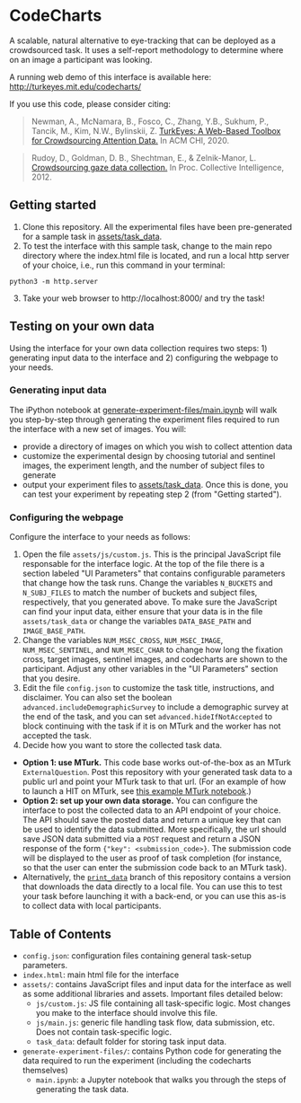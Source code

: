 # CodeCharts

A scalable, natural alternative to eye-tracking that can be deployed as a crowdsourced task. It uses a self-report methodology to determine where on an image a participant was looking. 

A running web demo of this interface is available here: http://turkeyes.mit.edu/codecharts/

If you use this code, please consider citing:

> Newman, A., McNamara, B., Fosco, C., Zhang, Y.B., Sukhum, P., Tancik, M., Kim, N.W., Bylinskii, Z. [TurkEyes: A Web-Based Toolbox for Crowdsourcing Attention Data.](http://turkeyes.mit.edu/) In ACM CHI, 2020.

> Rudoy, D., Goldman, D. B., Shechtman, E., & Zelnik-Manor, L. [Crowdsourcing gaze data collection.](https://arxiv.org/abs/1204.3367) In Proc. Collective Intelligence, 2012.

## Getting started

1. Clone this repository. All the experimental files have been pre-generated for a sample task in [assets/task_data](https://github.com/turkeyes/codecharts/tree/master/assets/task_data). 
2. To test the interface with this sample task, change to the main repo directory where the index.html file is located, and run a local http server of your choice, i.e., run this command in your terminal:

`python3 -m http.server`

3. Take your web browser to http://localhost:8000/ and try the task! 

## Testing on your own data

Using the interface for your own data collection requires two steps: 1) generating input data to the interface and 2) configuring the webpage to your needs. 

### Generating input data

The iPython notebook at [generate-experiment-files/main.ipynb](https://github.com/turkeyes/codecharts/blob/master/generate-experiment-files/main.ipynb) will walk you step-by-step through generating the experiment files required to run the interface with a new set of images. You will:
- provide a directory of images on which you wish to collect attention data
- customize the experimental design by choosing tutorial and sentinel images, the experiment length, and the number of subject files to generate 
- output your experiment files to [assets/task_data](https://github.com/turkeyes/codecharts/tree/master/assets/task_data). Once this is done, you can test your experiment by repeating step 2 (from "Getting started").

### Configuring the webpage

Configure the interface to your needs as follows: 

1. Open the file `assets/js/custom.js`. This is the principal JavaScript file responsable for the interface logic. At the top of the file there is a section labeled "UI Parameters" that contains configurable parameters that change how the task runs. Change the variables `N_BUCKETS` and `N_SUBJ_FILES` to match the number of buckets and subject files, respectively, that you generated above. To make sure the JavaScript can find your input data, either ensure that your data is in the file `assets/task_data` or change the variables `DATA_BASE_PATH` and `IMAGE_BASE_PATH`. 
2. Change the variables `NUM_MSEC_CROSS`, `NUM_MSEC_IMAGE`, `NUM_MSEC_SENTINEL`, and `NUM_MSEC_CHAR` to change how long the fixation cross, target images, sentinel images, and codecharts are shown to the participant. Adjust any other variables in the "UI Parameters" section that you desire.
3. Edit the file `config.json` to customize the task title, instructions, and disclaimer. You can also set the boolean `advanced.includeDemographicSurvey` to include a demographic survey at the end of the task, and you can set `advanced.hideIfNotAccepted` to block continuing with the task if it is on MTurk and the worker has not accepted the task. 
4. Decide how you want to store the collected task data. 
  * **Option 1: use MTurk.** This code base works out-of-the-box as an MTurk `ExternalQuestion`. Post this repository with your generated task data to a public url and point your MTurk task to that url. (For an example of how to launch a HIT on MTurk, see [this example MTurk notebook](https://github.com/a-newman/mturk-template/blob/master/mturk/mturk.ipynb).)
  * **Option 2: set up your own data storage.** You can configure the interface to post the collected data to an API endpoint of your choice. The API should save the posted data and return a unique key that can be used to identify the data submitted. More specifically, the url should save JSON data submitted via a `POST` request and return a JSON response of the form `{"key": <submission_code>}`. The submission code will be displayed to the user as proof of task completion (for instance, so that the user can enter the submission code back to an MTurk task). 
  * Alternatively, the [`print_data`](https://github.com/turkeyes/codecharts/tree/print_data) branch of this repository contains a version that downloads the data directly to a local file. You can use this to test your task before launching it with a back-end, or you can use this as-is to collect data with local participants.

## Table of Contents

* `config.json`: configuration files containing general task-setup parameters. 
* `index.html`: main html file for the interface 
* `assets/`: contains JavaScript files and input data for the interface as well as some additional libraries and assets. Important files detailed below: 
    * `js/custom.js`: JS file containing all task-specific logic. Most changes you make to the interface should involve this file. 
    * `js/main.js`: generic file handling task flow, data submission, etc. Does not contain task-specific logic. 
    * `task_data`: default folder for storing task input data.
* `generate-experiment-files/`: contains Python code for generating the data required to run the experiment (including the codecharts themselves) 
    * `main.ipynb`: a Jupyter notebook that walks you through the steps of generating the task data. 
